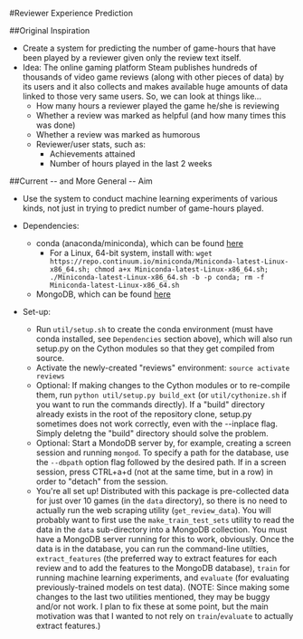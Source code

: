 #Reviewer Experience Prediction

##Original Inspiration
- Create a system for predicting the number of game-hours that have been played by a reviewer given only the review text itself.
- Idea: The online gaming platform Steam publishes hundreds of thousands of video game reviews (along with other pieces of data) by its users and it also collects and makes available huge amounts of data linked to those very same users. So, we can look at things like...
    * How many hours a reviewer played the game he/she is reviewing
    * Whether a review was marked as helpful (and how many times this was done)
    * Whether a review was marked as humorous
    * Reviewer/user stats, such as:
        - Achievements attained
        - Number of hours played in the last 2 weeks

##Current -- and More General -- Aim
- Use the system to conduct machine learning experiments of various kinds, not just in trying to predict number of game-hours played.

- Dependencies:
    * conda (anaconda/miniconda), which can be found [here](http://conda.pydata.org/miniconda.html)
        * For a Linux, 64-bit system, install with:
            ```wget https://repo.continuum.io/miniconda/Miniconda-latest-Linux-x86_64.sh; chmod a+x Miniconda-latest-Linux-x86_64.sh; ./Miniconda-latest-Linux-x86_64.sh -b -p conda; rm -f Miniconda-latest-Linux-x86_64.sh```
    * MongoDB, which can be found [here](https://www.mongodb.org/downloads)

- Set-up:
    - Run ```util/setup.sh``` to create the conda environment (must have conda installed, see `Dependencies` section above), which will also run setup.py on the Cython modules so that they get compiled from source.
    - Activate the newly-created "reviews" environment: ```source activate reviews```
    - Optional: If making changes to the Cython modules or to re-compile them, run ```python util/setup.py build_ext``` (or ```util/cythonize.sh``` if you want to run the commands directly). If a "build" directory already exists in the root of the repository clone, setup.py sometimes does not work correctly, even with the --inplace flag. Simply deletng the "build" directory should solve the problem.
    - Optional: Start a MondoDB server by, for example, creating a screen session and running ```mongod```. To specify a path for the database, use the ```--dbpath``` option flag followed by the desired path. If in a screen session, press CTRL+a+d (not at the same time, but in a row) in order to "detach" from the session.
    - You're all set up! Distributed with this package is pre-collected data for just over 10 games (in the `data` directory), so there is no need to actually run the web scraping utility (```get_review_data```). You will probably want to first use the ```make_train_test_sets``` utility to read the data in the ```data``` sub-directory into a MongoDB collection. You must have a MongoDB server running for this to work, obviously. Once the data is in the database, you can run the command-line utilties, ```extract_features``` (the preferred way to extract features for each review and to add the features to the MongoDB database), ```train``` for running machine learning experiments, and ```evaluate``` (for evaluating previously-trained models on test data). (NOTE: Since making some changes to the last two utilities mentioned, they may be buggy and/or not work. I plan to fix these at some point, but the main motivation was that I wanted to not rely on ```train```/```evaluate``` to actually extract features.)
